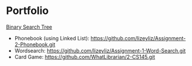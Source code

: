 # Portfolio

[Binary Search Tree](https://github.com/lizeyliz/Lab-4-BST-.git)
- Phonebook (using Linked List): https://github.com/lizeyliz/Assignment-2-Phonebook.git
- Wordsearch: https://github.com/lizeyliz/Assignment-1-Word-Search.git
- Card Game: https://github.com/WhatLibrarian/2-CS145.git
